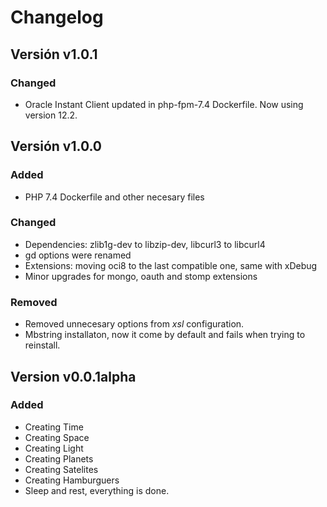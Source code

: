 # Changelog

## Versión v1.0.1

### Changed
- Oracle Instant Client updated in php-fpm-7.4 Dockerfile. Now using version 12.2.

## Versión v1.0.0

### Added
- PHP 7.4 Dockerfile and other necesary files

### Changed
- Dependencies: zlib1g-dev to libzip-dev, libcurl3 to libcurl4
- gd options were renamed
- Extensions: moving oci8 to the last compatible one, same with xDebug
- Minor upgrades for mongo, oauth and stomp extensions

### Removed
- Removed unnecesary options from *xsl* configuration.
- Mbstring installaton, now it come by default and fails when trying to reinstall.

## Version v0.0.1alpha

### Added
- Creating Time
- Creating Space
- Creating Light
- Creating Planets
- Creating Satelites
- Creating Hamburguers
- Sleep and rest, everything is done.